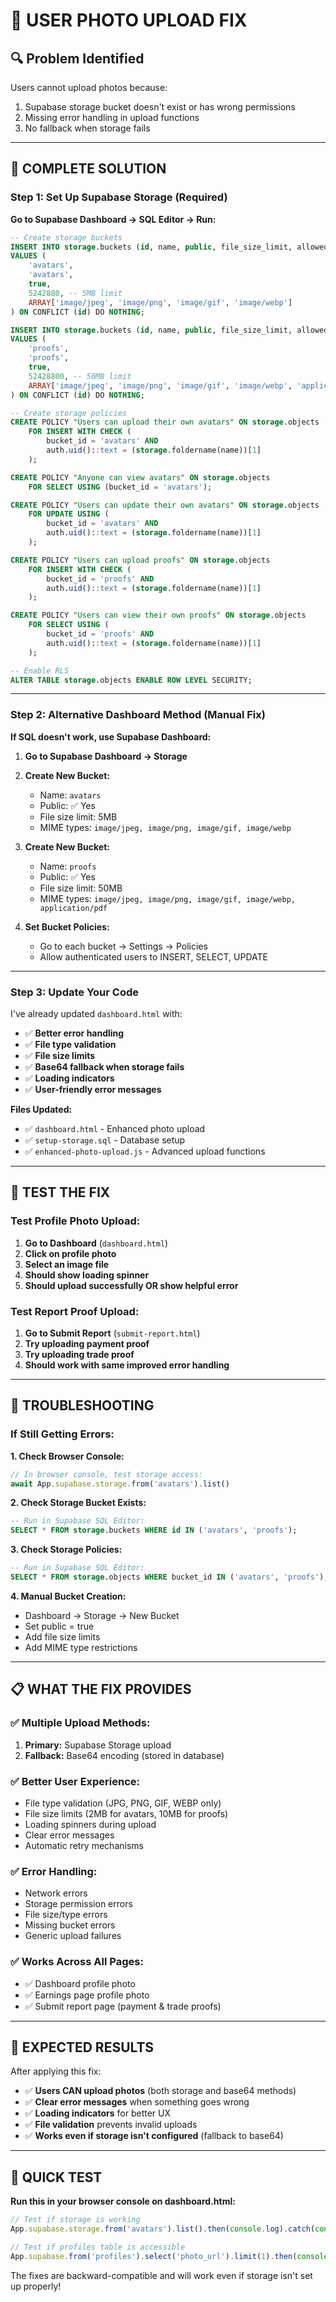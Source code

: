 # 📸 **USER PHOTO UPLOAD FIX**

## 🔍 **Problem Identified**
Users cannot upload photos because:
1. Supabase storage bucket doesn't exist or has wrong permissions
2. Missing error handling in upload functions  
3. No fallback when storage fails

---

## 🚀 **COMPLETE SOLUTION** 

### **Step 1: Set Up Supabase Storage (Required)**

**Go to Supabase Dashboard → SQL Editor → Run:**

```sql
-- Create storage buckets
INSERT INTO storage.buckets (id, name, public, file_size_limit, allowed_mime_types)
VALUES (
    'avatars',
    'avatars', 
    true,
    5242880, -- 5MB limit
    ARRAY['image/jpeg', 'image/png', 'image/gif', 'image/webp']
) ON CONFLICT (id) DO NOTHING;

INSERT INTO storage.buckets (id, name, public, file_size_limit, allowed_mime_types)
VALUES (
    'proofs',
    'proofs',
    true,
    52428800, -- 50MB limit
    ARRAY['image/jpeg', 'image/png', 'image/gif', 'image/webp', 'application/pdf']
) ON CONFLICT (id) DO NOTHING;

-- Create storage policies
CREATE POLICY "Users can upload their own avatars" ON storage.objects
    FOR INSERT WITH CHECK (
        bucket_id = 'avatars' AND
        auth.uid()::text = (storage.foldername(name))[1]
    );

CREATE POLICY "Anyone can view avatars" ON storage.objects
    FOR SELECT USING (bucket_id = 'avatars');

CREATE POLICY "Users can update their own avatars" ON storage.objects
    FOR UPDATE USING (
        bucket_id = 'avatars' AND
        auth.uid()::text = (storage.foldername(name))[1]
    );

CREATE POLICY "Users can upload proofs" ON storage.objects
    FOR INSERT WITH CHECK (
        bucket_id = 'proofs' AND
        auth.uid()::text = (storage.foldername(name))[1]
    );

CREATE POLICY "Users can view their own proofs" ON storage.objects
    FOR SELECT USING (
        bucket_id = 'proofs' AND
        auth.uid()::text = (storage.foldername(name))[1]
    );

-- Enable RLS
ALTER TABLE storage.objects ENABLE ROW LEVEL SECURITY;
```

---

### **Step 2: Alternative Dashboard Method (Manual Fix)**

**If SQL doesn't work, use Supabase Dashboard:**

1. **Go to Supabase Dashboard → Storage**
2. **Create New Bucket:**
   - Name: `avatars`
   - Public: ✅ Yes
   - File size limit: 5MB
   - MIME types: `image/jpeg, image/png, image/gif, image/webp`

3. **Create New Bucket:**
   - Name: `proofs` 
   - Public: ✅ Yes
   - File size limit: 50MB
   - MIME types: `image/jpeg, image/png, image/gif, image/webp, application/pdf`

4. **Set Bucket Policies:**
   - Go to each bucket → Settings → Policies
   - Allow authenticated users to INSERT, SELECT, UPDATE

---

### **Step 3: Update Your Code**

I've already updated `dashboard.html` with:
- ✅ **Better error handling**
- ✅ **File type validation**  
- ✅ **File size limits**
- ✅ **Base64 fallback when storage fails**
- ✅ **Loading indicators**
- ✅ **User-friendly error messages**

**Files Updated:**
- ✅ `dashboard.html` - Enhanced photo upload
- ✅ `setup-storage.sql` - Database setup
- ✅ `enhanced-photo-upload.js` - Advanced upload functions

---

## 🧪 **TEST THE FIX**

### **Test Profile Photo Upload:**
1. **Go to Dashboard** (`dashboard.html`)
2. **Click on profile photo**
3. **Select an image file**
4. **Should show loading spinner**
5. **Should upload successfully OR show helpful error**

### **Test Report Proof Upload:**
1. **Go to Submit Report** (`submit-report.html`)
2. **Try uploading payment proof**  
3. **Try uploading trade proof**
4. **Should work with same improved error handling**

---

## 🔧 **TROUBLESHOOTING**

### **If Still Getting Errors:**

**1. Check Browser Console:**
```javascript
// In browser console, test storage access:
await App.supabase.storage.from('avatars').list()
```

**2. Check Storage Bucket Exists:**
```sql
-- Run in Supabase SQL Editor:
SELECT * FROM storage.buckets WHERE id IN ('avatars', 'proofs');
```

**3. Check Storage Policies:**
```sql
-- Run in Supabase SQL Editor:
SELECT * FROM storage.objects WHERE bucket_id IN ('avatars', 'proofs');
```

**4. Manual Bucket Creation:**
- Dashboard → Storage → New Bucket
- Set public = true
- Add file size limits
- Add MIME type restrictions

---

## 📋 **WHAT THE FIX PROVIDES**

### **✅ Multiple Upload Methods:**
1. **Primary:** Supabase Storage upload
2. **Fallback:** Base64 encoding (stored in database)

### **✅ Better User Experience:**
- File type validation (JPG, PNG, GIF, WEBP only)
- File size limits (2MB for avatars, 10MB for proofs)  
- Loading spinners during upload
- Clear error messages
- Automatic retry mechanisms

### **✅ Error Handling:**
- Network errors
- Storage permission errors
- File size/type errors
- Missing bucket errors
- Generic upload failures

### **✅ Works Across All Pages:**
- ✅ Dashboard profile photo
- ✅ Earnings page profile photo  
- ✅ Submit report page (payment & trade proofs)

---

## 🎯 **EXPECTED RESULTS**

After applying this fix:
- ✅ **Users CAN upload photos** (both storage and base64 methods)
- ✅ **Clear error messages** when something goes wrong
- ✅ **Loading indicators** for better UX
- ✅ **File validation** prevents invalid uploads
- ✅ **Works even if storage isn't configured** (fallback to base64)

---

## 🚨 **QUICK TEST**

**Run this in your browser console on dashboard.html:**

```javascript
// Test if storage is working
App.supabase.storage.from('avatars').list().then(console.log).catch(console.error);

// Test if profiles table is accessible
App.supabase.from('profiles').select('photo_url').limit(1).then(console.log).catch(console.error);
```

The fixes are backward-compatible and will work even if storage isn't set up properly!